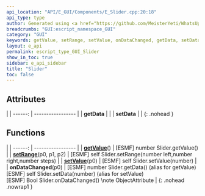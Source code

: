 ```yaml
---
api_location: "API/E_GUI/Components/E_Slider.cpp:20:18"
api_type: type
author: Generated using <a href="https://github.com/MeisterYeti/WhatsUpDoc">WhatsUpDoc</a>
breadcrumbs: "GUI:escript_namespace_GUI"
category: "GUI"
keywords: getValue, setRange, setValue, onDataChanged, getData, setData
layout: e_api
permalink: escript_type_GUI_Slider
show_in_toc: true
sidebar: e_api_sidebar
title: "Slider"
toc: false
---
```


## Attributes

|
| ------: | ----------------- |
| **getData** | |
| **setData** | |
{: .nohead }
## Functions

|
| ------: | ----------------- |
| **[getValue](classGUI_1_1Slider#classGUI_1_1Slider_1a03a96e27e34c7cfc644c8c665268dfd2)**() | [ESMF] number Slider.getValue() |
| **[setRange](classGUI_1_1Slider#classGUI_1_1Slider_1a46f7deac54910fb4a2c842c7be814b92)**(p0, p1, p2) | [ESMF] self Slider.setRange(number left,number right,number steps) |
| **[setValue](classGUI_1_1Slider#classGUI_1_1Slider_1ac4cb2572fe8652c91e98f0bfec2b6758)**(p0) | [ESMF] self Slider.setValue(number) |
| **onDataChanged**(p0) | [ESMF] number Slider.getData() (alias for getValue)<br/>[ESMF] self Slider.setData(number) (alias for setValue)<br/>[ESMF] Bool Slider.onDataChanged() \note ObjectAttribute |
{: .nohead .nowrap1 }
